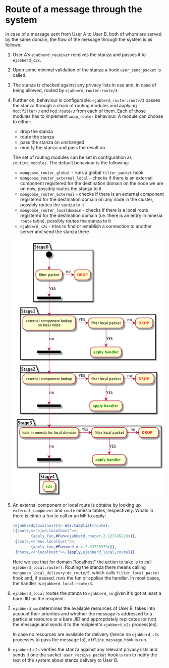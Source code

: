 # Route of a message through the system

In case of a message sent from User A to User B, both of whom are served by
the same domain, the flow of the message through the system is as follows:

1.  User A's `ejabberd_receiver` receives the stanza and passes
    it to `ejabberd_c2s`.

2.  Upon some minimal validation of the stanza a hook `user_send_packet` is
    called.

3.  The stanza is checked against any privacy lists in use and,
    in case of being allowed, routed by `ejabberd_router:route/3`.

4.  Further on, behaviour is configurable: `ejabberd_router:route/3` passes the stanza through
    a chain of routing modules and applying `Mod:filter/3` and `Mod:route/3` from each of them.
    Each of those modules has to implement `xmpp_router` behaviour. A module can choose to either:
    * drop the stanza
    * route the stanza
    * pass the stanza on unchanged
    * modify the stanza and pass the result on

    The set of routing modules can be set in configuration as `routing_modules`. The default
    behaviour is the following:
    * `mongoose_router_global` - runs a global `filter_packet` hook
    * `mongoose_router_external_local` - checks if there is an external component registered for the
    destination domain on the node we are on now, possibly routes the stanza to it
    * `mongoose_router_external` - checks if there is an external component registered for the
    destination domain on any node in the cluster, possibly routes the stanza to it
    * `mongoose_router_localdomain` - checks if there is a local route registered for the destination
    domain (i.e. there is an entry in mnesia `route` table), possibly routes the stanza to it
    * `ejabberd_s2s` - tries to find or establish a connection to another server and send the stanza there

    ![You should see an image here; if you don't, use plantuml to generate it from routing.uml](routing.png)

5.  An external component or local route is obtaine by looking up `external_component` and `route`
    mnesia tables, respectively. Whats in there is either a fun to call or an MF to apply:
    ```erlang
    (ejabberd@localhost)2> ets:tab2list(route).
    [{route,<<"vjud.localhost">>,
            {apply_fun,#Fun<ejabberd_router.2.123745223>}},
     {route,<<"muc.localhost">>,
            {apply_fun,#Fun<mod_muc.2.63726579>}},
     {route,<<"localhost">>,{apply,ejabberd_local,route}}]
    ```
    Here we see that for domain "localhost" the action to take
    is to call `ejabberd_local:route()`.
    Routing the stanza there means calling `mongoose_local_delivery:do_route/5`,
    which calls `filter_local_packet` hook and, if passed, runs the fun or applies the handler.
    In most cases, the handler is `ejabberd_local:route/3`.

6.  `ejabberd_local` routes the stanza to `ejabberd_sm` given it's
    got at least a bare JID as the recipient.

7.  `ejabberd_sm` determines the available resources of User B,
    takes into account their priorities and whether the message is
    addressed to a particular resource or a bare JID and appropriately
    replicates (or not) the message and sends it to the recipient's
    `ejabberd_c2s` process(es).

    In case no resources are available for delivery
    (hence no `ejabberd_c2s` processes to pass the message to),
    `offline_message_hook` is run.

8.  `ejabberd_c2s` verifies the stanza against any relevant privacy lists
    and sends it one the socket.
    `user_receive_packet` hook is run to notify the rest of the system
    about stanza delivery to User B.